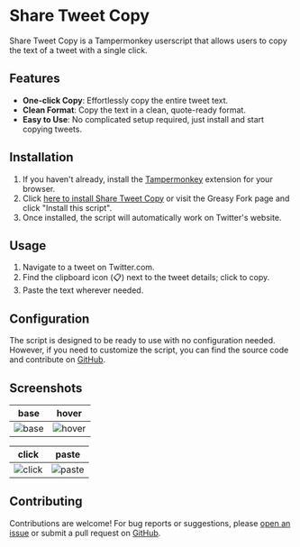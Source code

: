 # Share Tweet Copy

Share Tweet Copy is a Tampermonkey userscript that allows users to copy the text of a tweet with a single click.

## Features
- **One-click Copy**: Effortlessly copy the entire tweet text.
- **Clean Format**: Copy the text in a clean, quote-ready format.
- **Easy to Use**: No complicated setup required, just install and start copying tweets.

## Installation
1. If you haven't already, install the [Tampermonkey](https://www.tampermonkey.net/) extension for your browser.
2. Click [here to install Share Tweet Copy](https://greasyfork.org/scripts/482936-share-tweet-copy) or visit the Greasy Fork page and click "Install this script".
3. Once installed, the script will automatically work on Twitter's website.

## Usage
1. Navigate to a tweet on Twitter.com.
2. Find the clipboard icon (📋) next to the tweet details; click to copy.
3. Paste the text wherever needed.

## Configuration
The script is designed to be ready to use with no configuration needed. However, if you need to customize the script, you can find the source code and contribute on [GitHub](https://github.com/screw-hand/tampermonkey-user.js/tree/main/share-tweet-copy).

## Screenshots
|base|hover|
|---|---|
|![base](https://raw.githubusercontent.com/screw-hand/tampermonkey-user.js/main/share-tweet-copy/docs/imgs/1-base.png)|![hover](https://raw.githubusercontent.com/screw-hand/tampermonkey-user.js/main/share-tweet-copy/docs/imgs/2-hover.png)|

|click|paste|
|---|---|
|![click](https://raw.githubusercontent.com/screw-hand/tampermonkey-user.js/main/share-tweet-copy/docs/imgs/3-click.png)|![paste](https://raw.githubusercontent.com/screw-hand/tampermonkey-user.js/main/share-tweet-copy/docs/imgs/4-paste.png)|

## Contributing
Contributions are welcome! For bug reports or suggestions, please [open an issue](https://github.com/screw-hand/tampermonkey-user.js/issues/new) or submit a pull request on [GitHub](https://github.com/screw-hand/tampermonkey-user.js/issues/new).
